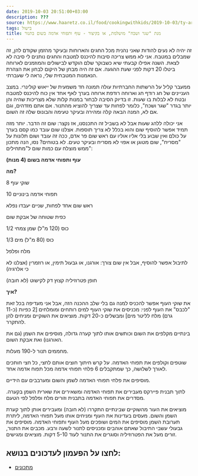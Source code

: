 ```yaml
---
date: 2019-10-03 20:51:00+03:00
description: ???
source: https://www.haaretz.co.il/food/cookingwithkids/2019-10-03/ty-article/0000017f-f898-d887-a7ff-f8fcb12a0000
tags: בישול
title: מנת "שגר ושכח" מושלמת, או בקיצור - עוף ותפוחי אדמה בשום בתנור
---
```


זה יהיה לא נעים להודות שאני נהנית מכל החגים והארוחות ובעיקר מהזמן שקודם להן, זה שמבלים במטבח. אני לא ממש צריכה סיבות להיכנס למטבח והחגים נותנים לי סיבה לא לצאת. השנה אפילו קבעתי שיא כשבוקר שלם הוקדש לבישולים והמוזמנים לארוחה ביטלו 20 דקות לפני שעת ההגעה. אם זה היה מבחן של היקום לבחון את הצהרת הנאמנות המטבחית שלי, נראה לי שעברתי.

ממעבר קליל על הרשתות החברתיות עולה תמונה חד משמעית של ייאוש קולינרי. במצב העניינים של חג רודף חג וארוחה רודפת ארוחה בערך לאף אחד אין כוח להיכנס למטבח ובטח לא לבלות בו שעות. זו בדיוק הסיבה לבחור במנות קלות שלא מצריכות שהיה והן יותר בגדר "שגר ושכח", כלומר לפחות עד שצריך להוציא מהתנור. אם אתם מזדהים, וגם אם לא, המנה הבאה קלה ומהירה ובעיקר טעימה והבונוס שלה זה השום.

אני יכולה ללהג שעות אבל לא בשביל זה התכנסנו, אז נקצר: שום זה הדבר. יותר מזה תמיד אפשר להוסיף שום והוא בכלל לא צריך תוספות. אצלנו שום עובד כמו קסם בערך על כולם ואין שבוע בלי אליו אוליו עם ראש שום פר אדם, ככה זה עובד ושום תלונות על "מסריח", שום מטוגן או אפוי לא מסריח ובעיקר טעים. לא בטוחים? נסו, הנה מתכון ממש מוצלח עם כמות שום ל"מתחילים":

**עוף ותפוחי אדמה בשום (4 מנות)**

**מה?**

8 שוקי עוף

10 תפוחי אדמה בינוניים

ראש שום אחד לפחות, שניים יעבדו נפלא

כפית שטוחה של אבקת שום

1/2 כוס (120 מ"ל) שמן צמחי

1/3 כוס (80 מ"ל) מים

מלח ופלפל

לתיבול אפשר להוסיף, אבל אין שום צורך: אורגנו, או גבעול תימין, או רוזמרין (אצלנו לא כי אלרגיה)

חופן פטרוזיליה קצוץ דק לקישוט (לא חובה)

**איך?**

את שוקי העוף אפשר להכניס למנה גם בלי שלב ההכנה הזה, אבל אני מעדיפה בכל זאת "לכבס" את העוף לפני: מכניסים את שוקי העוף למים רותחים ומומלחים [2 כפיות (כ-11 גרם) מלח לליטר מים] ומבשלים כ-20 דקות. מוציאים את השוקיים ומניחים להן להתקרר.

בינתיים מקלפים את השום וכותשים אותו לתוך קערה גדולה, מוסיפים את השמן (גם את האורגנו) ואת אבקת השום.

מחממים תנור ל-190 מעלות.

שוטפים וקולפים את תפוחי האדמה. על קרש חיתוך חוצים אותם לחצי, כל חצי חותכים לאורך לשלושה, כך שמתקבלים 6 פלחי תפוחי אדמה מכל תפוח אדמה אחד.

מוסיפים את פלחי תפוחי האדמה לשמן והשום ומערבבים עם הידיים.

לתוך תבנית פיירקס מעבירים את תפוחי האדמה ומשאירים את שארית השמן בקערה. מסדרים את תפוחי האדמה בתבנית וזורים מלח ופלפל לפי הטעם.

מוציאים את העור מהשוקיים שבינתיים התקררו (לא חובה) ומעבירים אותן לתוך קערת השמן והשום. מעסים בעדינות את העוף ומניחים אותו מעל תפוחי האדמה, ליתרת תערובת השמן מוסיפים את המים ושופכים מעל העוף ותפוחי האדמה. מוסיפים את גבעולי עשבי התיבול שאתם אוהבים ומכניסים לתנור לשעה ורבע. מכבים את התנור, זורים מעל את הפטרוזיליה וסוגרים את התנור לעוד 5-10 דקות. מוציאים ומגישים.

לחצו על הפעמון לעדכונים בנושא:
------------------------------

* [מתכונים](/ty-tag/recipes-0000017f-da28-dea8-a77f-de6a4ba50000)
